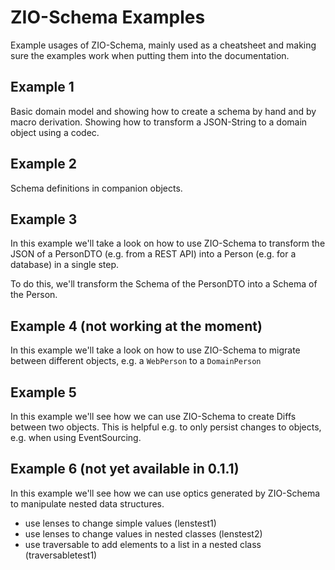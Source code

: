 # ZIO-Schema Examples


Example usages of ZIO-Schema, mainly used as a cheatsheet and making sure the examples work
when putting them into the documentation.

## Example 1
Basic domain model and showing how to create a schema by hand and by macro derivation.
Showing how to transform a JSON-String to a domain object using a codec.


## Example 2
Schema definitions in companion objects. 

## Example 3
In this example we'll take a look on how to use ZIO-Schema to
transform the JSON of a PersonDTO (e.g. from a REST API) into a Person (e.g. for a database) in a single step.

To do this, we'll transform the Schema of the PersonDTO into a Schema of the Person.


## Example 4 (not working at the moment)
In this example we'll take a look on how to use ZIO-Schema to migrate between different objects, 
e.g. a `WebPerson` to a `DomainPerson`

## Example 5
In this example we'll see how we can use ZIO-Schema to create Diffs between two objects. This is helpful 
e.g. to only persist changes to objects, e.g. when using EventSourcing.

## Example 6 (not yet available in 0.1.1)
In this example we'll see how we can use optics generated by ZIO-Schema to manipulate nested data structures.
 - use lenses to change simple values (lenstest1)
 - use lenses to change values in nested classes (lenstest2)
 - use traversable to add elements to a list in a nested class (traversabletest1)

